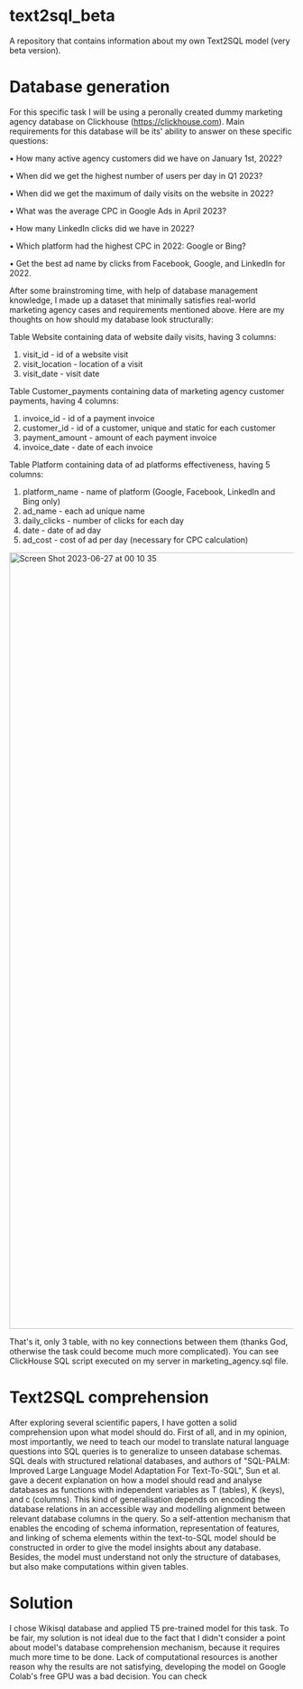 # text2sql_beta
A repository that contains information about my own Text2SQL model (very beta version).

# Database generation

For this specific task I will be using a peronally created dummy marketing agency database on Clickhouse (https://clickhouse.com). Main requirements for this database will be its' ability to answer on these specific questions:

• How many active agency customers did we have on January 1st, 2022?

• When did we get the highest number of users per day in Q1 2023?

• When did we get the maximum of daily visits on the website in 2022?

• What was the average CPC in Google Ads in April 2023?

• How many LinkedIn clicks did we have in 2022?

• Which platform had the highest CPC in 2022: Google or Bing?

• Get the best ad name by clicks from Facebook, Google, and LinkedIn for 2022.

After some brainstroming time, with help of database management knowledge, I made up a dataset that minimally satisfies real-world marketing agency cases and requirements mentioned above. Here are my thoughts on how should my database look structurally:

Table Website containing data of website daily visits, having 3 columns:
1) visit_id - id of a website visit
2) visit_location - location of a visit
3) visit_date - visit date

Table Customer_payments containing data of marketing agency customer payments, having 4 columns:
1) invoice_id - id of a payment invoice
2) customer_id - id of a customer, unique and static for each customer
3) payment_amount - amount of each payment invoice
4) invoice_date - date of each invoice 

Table Platform containing data of ad platforms effectiveness, having 5 columns:
1) platform_name - name of platform (Google, Facebook, LinkedIn and Bing only)
2) ad_name - each ad unique name
3) daily_clicks - number of clicks for each day
4) date - date of ad day
5) ad_cost - cost of ad per day (necessary for CPC calculation)

<img width="1374" alt="Screen Shot 2023-06-27 at 00 10 35" src="https://github.com/one-punch-dimash/text2sql_beta/assets/98669739/f09ffa94-e6f6-4af3-a7b2-48208b4caf5f">


That's it, only 3 table, with no key connections between them (thanks God, otherwise the task could become much more complicated). You can see ClickHouse SQL script executed on my server in marketing_agency.sql file.

# Text2SQL comprehension

After exploring several scientific papers, I have gotten a solid comprehension upon what model should do. First of all, and in my opinion, most importantly, we need to teach our model to translate natural language questions into SQL queries is to generalize to unseen database schemas. SQL deals with structured relational databases, and authors of "SQL-PALM: Improved Large Language Model Adaptation For Text-To-SQL", Sun et al. gave a decent explanation on how a model should read and analyse databases as functions with independent variables as T (tables), K (keys), and c (columns). This kind of generalisation depends on encoding the database relations in an accessible way and modelling alignment between relevant database columns in the query. So a self-attention mechanism that enables the encoding of schema information, representation of features, and linking of schema elements within the text-to-SQL model should be constructed in order to give the model insights about any database. Besides, the model must understand not only the structure of databases, but also make computations within given tables. 

# Solution

I chose Wikisql database and applied T5 pre-trained model for this task. To be fair, my solution is not ideal due to the fact that I didn't consider a point about model's database comprehension mechanism, because it requires much more time to be done. Lack of computational resources is another reason why the results are not satisfying, developing the model on Google Colab's free GPU was a bad decision. You can check 

